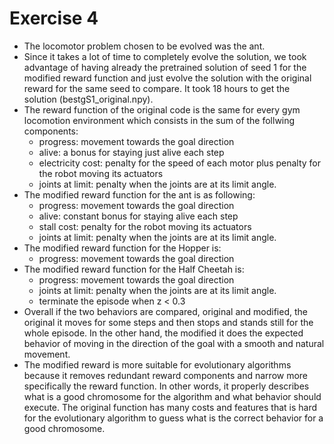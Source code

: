 # Exercise 4
- The locomotor problem chosen to be evolved was the ant. 
- Since it takes a lot of time to completely evolve the solution, we took advantage of having already the pretrained solution of seed 1 for the modified reward function and just evolve the solution with the original reward for the same seed to compare. It took 18 hours to get the solution (bestgS1_original.npy).
- The reward function of the original code is the same for every gym locomotion environment which consists in the sum of the follwing components:
  - progress: movement towards the goal direction
  - alive: a bonus for staying just alive each step
  - electricity cost: penalty for the speed of each motor plus penalty for the robot moving its actuators
  - joints at limit: penalty when the joints are at its limit angle.
- The modified reward function for the ant is as following:
  - progress: movement towards the goal direction
  - alive: constant bonus for staying alive each step
  - stall cost: penalty for the robot moving its actuators
  - joints at limit: penalty when the joints are at its limit angle.  
- The modified reward function for the Hopper is:
  - progress: movement towards the goal direction
- The modified reward function for the Half Cheetah is:
  - progress: movement towards the goal direction
  - joints at limit: penalty when the joints are at its limit angle.  
  - terminate the episode when z < 0.3
- Overall if the two behaviors are compared, original and modified, the original it moves for some steps and then stops and stands still for the whole episode. In the other hand, the modified it does the expected behavior of moving in the direction of the goal with a smooth and natural movement. 
- The modified reward is more suitable for evolutionary algorithms because it removes redundant reward components and narrow more specifically the reward function. In other words, it properly describes what is a good chromosome for the algorithm and what behavior should execute. The original function has many costs and features that is hard for the evolutionary algorithm to guess what is the correct behavior for a good chromosome. 
